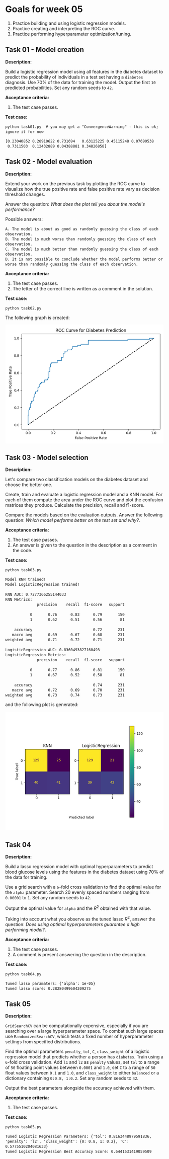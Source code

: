 # Goals for week 05

1. Practice building and using logistic regression models.
2. Practice creating and interpreting the ROC curve.
3. Practice performing hyperparameter optimization/tuning.

## Task 01 - Model creation

**Description:**

Build a logistic regression model using all features in the diabetes dataset to predict the probability of individuals in a test set having a `diabetes` diagnosis. Use 70% of the data for training the model. Output the first `10` predicted probabilities. Set any random seeds to `42`.

**Acceptance criteria:**

1. The test case passes.

**Test case:**

```console
python task01.py  # you may get a "ConvergenceWarning" - this is ok; ignore it for now
```

```console
[0.23040852 0.28910622 0.731694   0.63125225 0.45115248 0.07690538
 0.7311503  0.12432889 0.04388881 0.34826858]
```

## Task 02 - Model evaluation

**Description:**

Extend your work on the previous task by plotting the ROC curve to visualize how the true positive rate and false positive rate vary as decision threshold changes.

Answer the question: *What does the plot tell you about the model's performance?*

Possible answers:

```text
A. The model is about as good as randomly guessing the class of each observation.
B. The model is much worse than randomly guessing the class of each observation.
C. The model is much better than randomly guessing the class of each observation.
D. It is not possible to conclude whether the model performs better or worse than randomly guessing the class of each observation.
```

**Acceptance criteria:**

1. The test case passes.
2. The letter of the correct line is written as a comment in the solution.

**Test case:**

```console
python task02.py
```

The following graph is created:

![w04_roc_results.png](../assets/w04_roc_results.png "w04_roc_results.png")

## Task 03 - Model selection

**Description:**

Let's compare two classification models on the diabetes dataset and choose the better one.

Create, train and evaluate a logistic regression model and a KNN model. For each of them compute the area under the ROC curve and plot the confusion matrices they produce. Calculate the precision, recall and f1-score.

Compare the models based on the evaluation outputs. Answer the following question: *Which model performs better on the test set and why?*.

**Acceptance criteria:**

1. The test case passes.
2. An answer is given to the question in the description as a comment in the code.

**Test case:**

```console
python task03.py
```

```console
Model KNN trained!
Model LogisticRegression trained!

KNN AUC: 0.7277366255144033
KNN Metrics:
              precision    recall  f1-score   support

           0       0.76      0.83      0.79       150
           1       0.62      0.51      0.56        81

    accuracy                           0.72       231
   macro avg       0.69      0.67      0.68       231
weighted avg       0.71      0.72      0.71       231

LogisticRegression AUC: 0.8360493827160493
LogisticRegression Metrics:
              precision    recall  f1-score   support

           0       0.77      0.86      0.81       150
           1       0.67      0.52      0.58        81

    accuracy                           0.74       231
   macro avg       0.72      0.69      0.70       231
weighted avg       0.73      0.74      0.73       231
```

and the following plot is generated:

![w04_cm_knn_vs_logreg.png](../assets/w04_cm_knn_vs_logreg.png "w04_cm_knn_vs_logreg.png")

## Task 04

**Description:**

Build a lasso regression model with optimal hyperparameters to predict blood glucose levels using the features in the diabetes dataset using 70% of the data for training.

Use a grid search with a `6`-fold cross validation to find the optimal value for the `alpha` parameter. Search 20 evenly spaced numbers ranging from `0.00001` to `1`. Set any random seeds to `42`.

Output the optimal value for `alpha` and the $R^2$ obtained with that value.

Taking into account what you observe as the tuned lasso $R^2$, answer the question: *Does using optimal hyperparameters guarantee a high performing model?*.

**Acceptance criteria:**

1. The test case passes.
2. A comment is present answering the question in the description.

**Test case:**

```console
python task04.py
```

```console
Tuned lasso paramaters: {'alpha': 1e-05}
Tuned lasso score: 0.28280499604209275
```

## Task 05

**Description:**

`GridSearchCV` can be computationally expensive, especially if you are searching over a large hyperparameter space. To combat such large spaces use `RandomizedSearchCV`, which tests a fixed number of hyperparameter settings from specified distributions.

Find the optimal parameters `penalty`, `tol`, `C`, `class_weight` of a logistic regression model that predicts whether a person has `diabetes`. Train using a `6`-fold cross validation. Add `l1` and `l2` as `penalty` values, set `tol` to a range of `50` floating point values between `0.0001` and `1.0`, set `C` to a range of `50` float values between `0.1` and `1.0`, and `class_weight` to either `balanced` or a dictionary containing `0:0.8, 1:0.2`. Set any random seeds to `42`.

Output the best parameters alongside the accuracy achieved with them.

**Acceptance criteria:**

1. The test case passes.

**Test case:**

```console
python task05.py
```

```console
Tuned Logistic Regression Parameters: {'tol': 0.8163448979591836, 'penalty': 'l2', 'class_weight': {0: 0.8, 1: 0.2}, 'C': 0.5775510204081633}
Tuned Logistic Regression Best Accuracy Score: 0.6441531419059509
```
